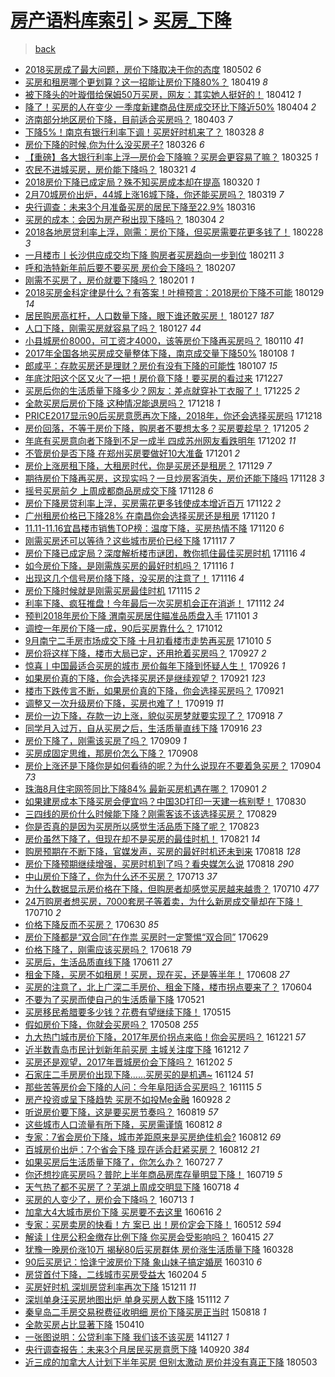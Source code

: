 [房产语料库索引](../../README.md)  > [买房_下降](买房_下降.md)
====
> [back](../README.md)

- [2018买房成了最大问题，房价下降取决于你的态度](http://jkwz.applinzi.com/ittc/7098475236276306954.html#2018%E4%B9%B0%E6%88%BF%E6%88%90%E4%BA%86%E6%9C%80%E5%A4%A7%E9%97%AE%E9%A2%98%EF%BC%8C%E6%88%BF%E4%BB%B7%E4%B8%8B%E9%99%8D%E5%8F%96%E5%86%B3%E4%BA%8E%E4%BD%A0%E7%9A%84%E6%80%81%E5%BA%A6) 180502 *6* 
- [买房和租房哪个更划算？这一招能让房价下降80%？](http://jkwz.applinzi.com/ittc/7092887368266941451.html#%E4%B9%B0%E6%88%BF%E5%92%8C%E7%A7%9F%E6%88%BF%E5%93%AA%E4%B8%AA%E6%9B%B4%E5%88%92%E7%AE%97%EF%BC%9F%E8%BF%99%E4%B8%80%E6%8B%9B%E8%83%BD%E8%AE%A9%E6%88%BF%E4%BB%B7%E4%B8%8B%E9%99%8D80%25%EF%BC%9F) 180419 *8* 
- [被下降头的叶璇借给保姆50万买房，网友：其实她人挺好的！](http://jkwz.applinzi.com/ittc/7091082998193865744.html#%E8%A2%AB%E4%B8%8B%E9%99%8D%E5%A4%B4%E7%9A%84%E5%8F%B6%E7%92%87%E5%80%9F%E7%BB%99%E4%BF%9D%E5%A7%8650%E4%B8%87%E4%B9%B0%E6%88%BF%EF%BC%8C%E7%BD%91%E5%8F%8B%EF%BC%9A%E5%85%B6%E5%AE%9E%E5%A5%B9%E4%BA%BA%E6%8C%BA%E5%A5%BD%E7%9A%84%EF%BC%81) 180412 *1* 
- [降了！买房的人在变少 一季度新建商品住房成交环比下降近50%](http://jkwz.applinzi.com/ittc/7088132797674030090.html#%E9%99%8D%E4%BA%86%EF%BC%81%E4%B9%B0%E6%88%BF%E7%9A%84%E4%BA%BA%E5%9C%A8%E5%8F%98%E5%B0%91+%E4%B8%80%E5%AD%A3%E5%BA%A6%E6%96%B0%E5%BB%BA%E5%95%86%E5%93%81%E4%BD%8F%E6%88%BF%E6%88%90%E4%BA%A4%E7%8E%AF%E6%AF%94%E4%B8%8B%E9%99%8D%E8%BF%9150%25) 180404 *2* 
- [济南部分地区房价下降，目前适合买房吗？](http://jkwz.applinzi.com/ittc/7087835078426379270.html#%E6%B5%8E%E5%8D%97%E9%83%A8%E5%88%86%E5%9C%B0%E5%8C%BA%E6%88%BF%E4%BB%B7%E4%B8%8B%E9%99%8D%EF%BC%8C%E7%9B%AE%E5%89%8D%E9%80%82%E5%90%88%E4%B9%B0%E6%88%BF%E5%90%97%EF%BC%9F) 180403 *7* 
- [下降5%！南京有银行利率下调！买房好时机来了？](http://jkwz.applinzi.com/ittc/7085657615466234891.html#%E4%B8%8B%E9%99%8D5%25%EF%BC%81%E5%8D%97%E4%BA%AC%E6%9C%89%E9%93%B6%E8%A1%8C%E5%88%A9%E7%8E%87%E4%B8%8B%E8%B0%83%EF%BC%81%E4%B9%B0%E6%88%BF%E5%A5%BD%E6%97%B6%E6%9C%BA%E6%9D%A5%E4%BA%86%EF%BC%9F) 180328 *8* 
- [房价下降的时候,你为什么没买房子?](http://jkwz.applinzi.com/ittc/7084843628373738502.html#%E6%88%BF%E4%BB%B7%E4%B8%8B%E9%99%8D%E7%9A%84%E6%97%B6%E5%80%99%2C%E4%BD%A0%E4%B8%BA%E4%BB%80%E4%B9%88%E6%B2%A1%E4%B9%B0%E6%88%BF%E5%AD%90%3F) 180326 *6* 
- [【重磅】各大银行利率上浮—房价会下降嘛？买房会更容易了嘛？](http://jkwz.applinzi.com/ittc/7084477933806945290.html#%E3%80%90%E9%87%8D%E7%A3%85%E3%80%91%E5%90%84%E5%A4%A7%E9%93%B6%E8%A1%8C%E5%88%A9%E7%8E%87%E4%B8%8A%E6%B5%AE%E2%80%94%E6%88%BF%E4%BB%B7%E4%BC%9A%E4%B8%8B%E9%99%8D%E5%98%9B%EF%BC%9F%E4%B9%B0%E6%88%BF%E4%BC%9A%E6%9B%B4%E5%AE%B9%E6%98%93%E4%BA%86%E5%98%9B%EF%BC%9F) 180325 *1* 
- [农民不进城买房，房价能下降吗？](http://jkwz.applinzi.com/ittc/7083030722883617809.html#%E5%86%9C%E6%B0%91%E4%B8%8D%E8%BF%9B%E5%9F%8E%E4%B9%B0%E6%88%BF%EF%BC%8C%E6%88%BF%E4%BB%B7%E8%83%BD%E4%B8%8B%E9%99%8D%E5%90%97%EF%BC%9F) 180321 *4* 
- [2018房价下降已成定局？殊不知买房成本却在提高](http://jkwz.applinzi.com/ittc/7082638604881101831.html#2018%E6%88%BF%E4%BB%B7%E4%B8%8B%E9%99%8D%E5%B7%B2%E6%88%90%E5%AE%9A%E5%B1%80%EF%BC%9F%E6%AE%8A%E4%B8%8D%E7%9F%A5%E4%B9%B0%E6%88%BF%E6%88%90%E6%9C%AC%E5%8D%B4%E5%9C%A8%E6%8F%90%E9%AB%98) 180320 *1* 
- [2月70城房价出炉，44城上涨16城下降，你还能买房吗？](http://jkwz.applinzi.com/ittc/7082198865849877511.html#2%E6%9C%8870%E5%9F%8E%E6%88%BF%E4%BB%B7%E5%87%BA%E7%82%89%EF%BC%8C44%E5%9F%8E%E4%B8%8A%E6%B6%A816%E5%9F%8E%E4%B8%8B%E9%99%8D%EF%BC%8C%E4%BD%A0%E8%BF%98%E8%83%BD%E4%B9%B0%E6%88%BF%E5%90%97%EF%BC%9F) 180319 *7* 
- [央行调查：未来3个月准备买房的居民下降至22.9%](http://jkwz.applinzi.com/ittc/7081170928111453191.html#%E5%A4%AE%E8%A1%8C%E8%B0%83%E6%9F%A5%EF%BC%9A%E6%9C%AA%E6%9D%A53%E4%B8%AA%E6%9C%88%E5%87%86%E5%A4%87%E4%B9%B0%E6%88%BF%E7%9A%84%E5%B1%85%E6%B0%91%E4%B8%8B%E9%99%8D%E8%87%B322.9%25) 180316  
- [买房的成本：会因为房产税出现下降吗？](http://jkwz.applinzi.com/ittc/7076675190551741456.html#%E4%B9%B0%E6%88%BF%E7%9A%84%E6%88%90%E6%9C%AC%EF%BC%9A%E4%BC%9A%E5%9B%A0%E4%B8%BA%E6%88%BF%E4%BA%A7%E7%A8%8E%E5%87%BA%E7%8E%B0%E4%B8%8B%E9%99%8D%E5%90%97%EF%BC%9F) 180304 *2* 
- [2018各地房贷利率上浮，刚需：房价下降，但买房需要花更多钱了！](http://jkwz.applinzi.com/ittc/7075097284037837840.html#2018%E5%90%84%E5%9C%B0%E6%88%BF%E8%B4%B7%E5%88%A9%E7%8E%87%E4%B8%8A%E6%B5%AE%EF%BC%8C%E5%88%9A%E9%9C%80%EF%BC%9A%E6%88%BF%E4%BB%B7%E4%B8%8B%E9%99%8D%EF%BC%8C%E4%BD%86%E4%B9%B0%E6%88%BF%E9%9C%80%E8%A6%81%E8%8A%B1%E6%9B%B4%E5%A4%9A%E9%92%B1%E4%BA%86%EF%BC%81) 180228 *3* 
- [一月楼市丨长沙供应成交均下降 购房者买房趋向一步到位](http://jkwz.applinzi.com/ittc/7068765781494334471.html#%E4%B8%80%E6%9C%88%E6%A5%BC%E5%B8%82%E4%B8%A8%E9%95%BF%E6%B2%99%E4%BE%9B%E5%BA%94%E6%88%90%E4%BA%A4%E5%9D%87%E4%B8%8B%E9%99%8D+%E8%B4%AD%E6%88%BF%E8%80%85%E4%B9%B0%E6%88%BF%E8%B6%8B%E5%90%91%E4%B8%80%E6%AD%A5%E5%88%B0%E4%BD%8D) 180211 *3* 
- [呼和浩特新年前后要不要买房 房价会下降吗？](http://jkwz.applinzi.com/ittc/7067375177568879627.html#%E5%91%BC%E5%92%8C%E6%B5%A9%E7%89%B9%E6%96%B0%E5%B9%B4%E5%89%8D%E5%90%8E%E8%A6%81%E4%B8%8D%E8%A6%81%E4%B9%B0%E6%88%BF+%E6%88%BF%E4%BB%B7%E4%BC%9A%E4%B8%8B%E9%99%8D%E5%90%97%EF%BC%9F) 180207  
- [刚需不买房了，房价就要下降吗？](http://jkwz.applinzi.com/ittc/7065154918438929414.html#%E5%88%9A%E9%9C%80%E4%B8%8D%E4%B9%B0%E6%88%BF%E4%BA%86%EF%BC%8C%E6%88%BF%E4%BB%B7%E5%B0%B1%E8%A6%81%E4%B8%8B%E9%99%8D%E5%90%97%EF%BC%9F) 180201 *1* 
- [2018买房金科定律是什么？有答案！叶檀预言：2018房价下降不可能](http://jkwz.applinzi.com/ittc/7064028192677823495.html#2018%E4%B9%B0%E6%88%BF%E9%87%91%E7%A7%91%E5%AE%9A%E5%BE%8B%E6%98%AF%E4%BB%80%E4%B9%88%EF%BC%9F%E6%9C%89%E7%AD%94%E6%A1%88%EF%BC%81%E5%8F%B6%E6%AA%80%E9%A2%84%E8%A8%80%EF%BC%9A2018%E6%88%BF%E4%BB%B7%E4%B8%8B%E9%99%8D%E4%B8%8D%E5%8F%AF%E8%83%BD) 180129 *14* 
- [居民购房高杠杆，人口数量下降，眼下谁还敢买房！](http://jkwz.applinzi.com/ittc/7060676627002819594.html#%E5%B1%85%E6%B0%91%E8%B4%AD%E6%88%BF%E9%AB%98%E6%9D%A0%E6%9D%86%EF%BC%8C%E4%BA%BA%E5%8F%A3%E6%95%B0%E9%87%8F%E4%B8%8B%E9%99%8D%EF%BC%8C%E7%9C%BC%E4%B8%8B%E8%B0%81%E8%BF%98%E6%95%A2%E4%B9%B0%E6%88%BF%EF%BC%81) 180127 *187* 
- [人口下降，刚需买房就容易了吗？](http://jkwz.applinzi.com/ittc/7063052859153581072.html#%E4%BA%BA%E5%8F%A3%E4%B8%8B%E9%99%8D%EF%BC%8C%E5%88%9A%E9%9C%80%E4%B9%B0%E6%88%BF%E5%B0%B1%E5%AE%B9%E6%98%93%E4%BA%86%E5%90%97%EF%BC%9F) 180127 *44* 
- [小县城房价8000，可工资才4000，该等房价下降再买房吗？](http://jkwz.applinzi.com/ittc/7056234694452970502.html#%E5%B0%8F%E5%8E%BF%E5%9F%8E%E6%88%BF%E4%BB%B78000%EF%BC%8C%E5%8F%AF%E5%B7%A5%E8%B5%84%E6%89%8D4000%EF%BC%8C%E8%AF%A5%E7%AD%89%E6%88%BF%E4%BB%B7%E4%B8%8B%E9%99%8D%E5%86%8D%E4%B9%B0%E6%88%BF%E5%90%97%EF%BC%9F) 180110 *41* 
- [2017年全国各地买房成交量整体下降，南京成交量下降50%](http://jkwz.applinzi.com/ittc/7056163375011070986.html#2017%E5%B9%B4%E5%85%A8%E5%9B%BD%E5%90%84%E5%9C%B0%E4%B9%B0%E6%88%BF%E6%88%90%E4%BA%A4%E9%87%8F%E6%95%B4%E4%BD%93%E4%B8%8B%E9%99%8D%EF%BC%8C%E5%8D%97%E4%BA%AC%E6%88%90%E4%BA%A4%E9%87%8F%E4%B8%8B%E9%99%8D50%25) 180108 *1* 
- [郎咸平：存款买房还是理财？房价有没有下降的可能性](http://jkwz.applinzi.com/ittc/7055790952252179472.html#%E9%83%8E%E5%92%B8%E5%B9%B3%EF%BC%9A%E5%AD%98%E6%AC%BE%E4%B9%B0%E6%88%BF%E8%BF%98%E6%98%AF%E7%90%86%E8%B4%A2%EF%BC%9F%E6%88%BF%E4%BB%B7%E6%9C%89%E6%B2%A1%E6%9C%89%E4%B8%8B%E9%99%8D%E7%9A%84%E5%8F%AF%E8%83%BD%E6%80%A7) 180107 *15* 
- [年底沈阳这个区又火了一把！房价竟下降！要买房的看过来](http://jkwz.applinzi.com/ittc/7051720911885960209.html#%E5%B9%B4%E5%BA%95%E6%B2%88%E9%98%B3%E8%BF%99%E4%B8%AA%E5%8C%BA%E5%8F%88%E7%81%AB%E4%BA%86%E4%B8%80%E6%8A%8A%EF%BC%81%E6%88%BF%E4%BB%B7%E7%AB%9F%E4%B8%8B%E9%99%8D%EF%BC%81%E8%A6%81%E4%B9%B0%E6%88%BF%E7%9A%84%E7%9C%8B%E8%BF%87%E6%9D%A5) 171227  
- [买房后你的生活质量下降多少？网友：差点就穿补丁衣服了！](http://jkwz.applinzi.com/ittc/7051116583252919313.html#%E4%B9%B0%E6%88%BF%E5%90%8E%E4%BD%A0%E7%9A%84%E7%94%9F%E6%B4%BB%E8%B4%A8%E9%87%8F%E4%B8%8B%E9%99%8D%E5%A4%9A%E5%B0%91%EF%BC%9F%E7%BD%91%E5%8F%8B%EF%BC%9A%E5%B7%AE%E7%82%B9%E5%B0%B1%E7%A9%BF%E8%A1%A5%E4%B8%81%E8%A1%A3%E6%9C%8D%E4%BA%86%EF%BC%81) 171225 *2* 
- [全款买房后房价下降 这种情况能退房吗？](http://jkwz.applinzi.com/ittc/7048475862356198416.html#%E5%85%A8%E6%AC%BE%E4%B9%B0%E6%88%BF%E5%90%8E%E6%88%BF%E4%BB%B7%E4%B8%8B%E9%99%8D+%E8%BF%99%E7%A7%8D%E6%83%85%E5%86%B5%E8%83%BD%E9%80%80%E6%88%BF%E5%90%97%EF%BC%9F) 171218 *1* 
- [PRICE2017显示90后买房意愿再次下降，2018年，你还会选择买房吗](http://jkwz.applinzi.com/ittc/7048387809545552913.html#PRICE2017%E6%98%BE%E7%A4%BA90%E5%90%8E%E4%B9%B0%E6%88%BF%E6%84%8F%E6%84%BF%E5%86%8D%E6%AC%A1%E4%B8%8B%E9%99%8D%EF%BC%8C2018%E5%B9%B4%EF%BC%8C%E4%BD%A0%E8%BF%98%E4%BC%9A%E9%80%89%E6%8B%A9%E4%B9%B0%E6%88%BF%E5%90%97) 171218  
- [房价回落，不等于房价下降，购房者不要想太多？买房要趁早？](http://jkwz.applinzi.com/ittc/7043743663698478096.html#%E6%88%BF%E4%BB%B7%E5%9B%9E%E8%90%BD%EF%BC%8C%E4%B8%8D%E7%AD%89%E4%BA%8E%E6%88%BF%E4%BB%B7%E4%B8%8B%E9%99%8D%EF%BC%8C%E8%B4%AD%E6%88%BF%E8%80%85%E4%B8%8D%E8%A6%81%E6%83%B3%E5%A4%AA%E5%A4%9A%EF%BC%9F%E4%B9%B0%E6%88%BF%E8%A6%81%E8%B6%81%E6%97%A9%EF%BC%9F) 171205 *2* 
- [年底有买房意向者下降到不足一成半 四成苏州网友看跌明年](http://jkwz.applinzi.com/ittc/7042353572493132816.html#%E5%B9%B4%E5%BA%95%E6%9C%89%E4%B9%B0%E6%88%BF%E6%84%8F%E5%90%91%E8%80%85%E4%B8%8B%E9%99%8D%E5%88%B0%E4%B8%8D%E8%B6%B3%E4%B8%80%E6%88%90%E5%8D%8A+%E5%9B%9B%E6%88%90%E8%8B%8F%E5%B7%9E%E7%BD%91%E5%8F%8B%E7%9C%8B%E8%B7%8C%E6%98%8E%E5%B9%B4) 171202 *11* 
- [不管房价是否下降 在郑州买房要做好10大准备](http://jkwz.applinzi.com/ittc/7042158379261232145.html#%E4%B8%8D%E7%AE%A1%E6%88%BF%E4%BB%B7%E6%98%AF%E5%90%A6%E4%B8%8B%E9%99%8D+%E5%9C%A8%E9%83%91%E5%B7%9E%E4%B9%B0%E6%88%BF%E8%A6%81%E5%81%9A%E5%A5%BD10%E5%A4%A7%E5%87%86%E5%A4%87) 171201 *2* 
- [房价上涨房租下降，大租房时代，你是买房还是租房？](http://jkwz.applinzi.com/ittc/7041414130924258320.html#%E6%88%BF%E4%BB%B7%E4%B8%8A%E6%B6%A8%E6%88%BF%E7%A7%9F%E4%B8%8B%E9%99%8D%EF%BC%8C%E5%A4%A7%E7%A7%9F%E6%88%BF%E6%97%B6%E4%BB%A3%EF%BC%8C%E4%BD%A0%E6%98%AF%E4%B9%B0%E6%88%BF%E8%BF%98%E6%98%AF%E7%A7%9F%E6%88%BF%EF%BC%9F) 171129 *7* 
- [期待房价下降再买房，这现实吗？一旦炒房客消失，房价还能下降吗](http://jkwz.applinzi.com/ittc/7041032502846686225.html#%E6%9C%9F%E5%BE%85%E6%88%BF%E4%BB%B7%E4%B8%8B%E9%99%8D%E5%86%8D%E4%B9%B0%E6%88%BF%EF%BC%8C%E8%BF%99%E7%8E%B0%E5%AE%9E%E5%90%97%EF%BC%9F%E4%B8%80%E6%97%A6%E7%82%92%E6%88%BF%E5%AE%A2%E6%B6%88%E5%A4%B1%EF%BC%8C%E6%88%BF%E4%BB%B7%E8%BF%98%E8%83%BD%E4%B8%8B%E9%99%8D%E5%90%97) 171128 *3* 
- [摇号买房前夕 上周成都商品房成交下降](http://jkwz.applinzi.com/ittc/7040940553087222800.html#%E6%91%87%E5%8F%B7%E4%B9%B0%E6%88%BF%E5%89%8D%E5%A4%95+%E4%B8%8A%E5%91%A8%E6%88%90%E9%83%BD%E5%95%86%E5%93%81%E6%88%BF%E6%88%90%E4%BA%A4%E4%B8%8B%E9%99%8D) 171128 *6* 
- [房价下降房贷利率上浮，买房需花更多钱使成本增近百万](http://jkwz.applinzi.com/ittc/7038786718742889489.html#%E6%88%BF%E4%BB%B7%E4%B8%8B%E9%99%8D%E6%88%BF%E8%B4%B7%E5%88%A9%E7%8E%87%E4%B8%8A%E6%B5%AE%EF%BC%8C%E4%B9%B0%E6%88%BF%E9%9C%80%E8%8A%B1%E6%9B%B4%E5%A4%9A%E9%92%B1%E4%BD%BF%E6%88%90%E6%9C%AC%E5%A2%9E%E8%BF%91%E7%99%BE%E4%B8%87) 171122 *2* 
- [广州租房价格已下降28% 在南昌你会选择买房还是租房](http://jkwz.applinzi.com/ittc/7037966257901536272.html#%E5%B9%BF%E5%B7%9E%E7%A7%9F%E6%88%BF%E4%BB%B7%E6%A0%BC%E5%B7%B2%E4%B8%8B%E9%99%8D28%25+%E5%9C%A8%E5%8D%97%E6%98%8C%E4%BD%A0%E4%BC%9A%E9%80%89%E6%8B%A9%E4%B9%B0%E6%88%BF%E8%BF%98%E6%98%AF%E7%A7%9F%E6%88%BF) 171120 *1* 
- [11.11-11.16宜昌楼市销售TOP榜：温度下降，买房热情不降](http://jkwz.applinzi.com/ittc/7037965092577084433.html#11.11-11.16%E5%AE%9C%E6%98%8C%E6%A5%BC%E5%B8%82%E9%94%80%E5%94%AETOP%E6%A6%9C%EF%BC%9A%E6%B8%A9%E5%BA%A6%E4%B8%8B%E9%99%8D%EF%BC%8C%E4%B9%B0%E6%88%BF%E7%83%AD%E6%83%85%E4%B8%8D%E9%99%8D) 171120 *6* 
- [刚需买房还可以等待？这些城市房价已经下降](http://jkwz.applinzi.com/ittc/7036587346009539601.html#%E5%88%9A%E9%9C%80%E4%B9%B0%E6%88%BF%E8%BF%98%E5%8F%AF%E4%BB%A5%E7%AD%89%E5%BE%85%EF%BC%9F%E8%BF%99%E4%BA%9B%E5%9F%8E%E5%B8%82%E6%88%BF%E4%BB%B7%E5%B7%B2%E7%BB%8F%E4%B8%8B%E9%99%8D) 171117 *7* 
- [房价下降已成定局？深度解析楼市谜团，教你抓住最佳买房时机](http://jkwz.applinzi.com/ittc/7036624899433563153.html#%E6%88%BF%E4%BB%B7%E4%B8%8B%E9%99%8D%E5%B7%B2%E6%88%90%E5%AE%9A%E5%B1%80%EF%BC%9F%E6%B7%B1%E5%BA%A6%E8%A7%A3%E6%9E%90%E6%A5%BC%E5%B8%82%E8%B0%9C%E5%9B%A2%EF%BC%8C%E6%95%99%E4%BD%A0%E6%8A%93%E4%BD%8F%E6%9C%80%E4%BD%B3%E4%B9%B0%E6%88%BF%E6%97%B6%E6%9C%BA) 171116 *4* 
- [如今房价下降，是刚需族买房的最好时机吗？](http://jkwz.applinzi.com/ittc/7036541884023964688.html#%E5%A6%82%E4%BB%8A%E6%88%BF%E4%BB%B7%E4%B8%8B%E9%99%8D%EF%BC%8C%E6%98%AF%E5%88%9A%E9%9C%80%E6%97%8F%E4%B9%B0%E6%88%BF%E7%9A%84%E6%9C%80%E5%A5%BD%E6%97%B6%E6%9C%BA%E5%90%97%EF%BC%9F) 171116 *1* 
- [出现这几个信号房价降下降，没买房的注意了！](http://jkwz.applinzi.com/ittc/7036497951877235729.html#%E5%87%BA%E7%8E%B0%E8%BF%99%E5%87%A0%E4%B8%AA%E4%BF%A1%E5%8F%B7%E6%88%BF%E4%BB%B7%E9%99%8D%E4%B8%8B%E9%99%8D%EF%BC%8C%E6%B2%A1%E4%B9%B0%E6%88%BF%E7%9A%84%E6%B3%A8%E6%84%8F%E4%BA%86%EF%BC%81) 171116 *4* 
- [房价下降时候就是刚需买房最佳时机](http://jkwz.applinzi.com/ittc/7036304080127919120.html#%E6%88%BF%E4%BB%B7%E4%B8%8B%E9%99%8D%E6%97%B6%E5%80%99%E5%B0%B1%E6%98%AF%E5%88%9A%E9%9C%80%E4%B9%B0%E6%88%BF%E6%9C%80%E4%BD%B3%E6%97%B6%E6%9C%BA) 171115 *2* 
- [利率下降、疯狂推盘！今年最后一次买房机会正在消逝！](http://jkwz.applinzi.com/ittc/7035129034059547665.html#%E5%88%A9%E7%8E%87%E4%B8%8B%E9%99%8D%E3%80%81%E7%96%AF%E7%8B%82%E6%8E%A8%E7%9B%98%EF%BC%81%E4%BB%8A%E5%B9%B4%E6%9C%80%E5%90%8E%E4%B8%80%E6%AC%A1%E4%B9%B0%E6%88%BF%E6%9C%BA%E4%BC%9A%E6%AD%A3%E5%9C%A8%E6%B6%88%E9%80%9D%EF%BC%81) 171112 *24* 
- [预判2018年房价下降 渭南买房居住瞄准品质盘入手](http://jkwz.applinzi.com/ittc/7030967277736952849.html#%E9%A2%84%E5%88%A42018%E5%B9%B4%E6%88%BF%E4%BB%B7%E4%B8%8B%E9%99%8D+%E6%B8%AD%E5%8D%97%E4%B9%B0%E6%88%BF%E5%B1%85%E4%BD%8F%E7%9E%84%E5%87%86%E5%93%81%E8%B4%A8%E7%9B%98%E5%85%A5%E6%89%8B) 171101 *3* 
- [调控一年房价下降一成，90后买房靠什么？](http://jkwz.applinzi.com/ittc/7023496773312709648.html#%E8%B0%83%E6%8E%A7%E4%B8%80%E5%B9%B4%E6%88%BF%E4%BB%B7%E4%B8%8B%E9%99%8D%E4%B8%80%E6%88%90%EF%BC%8C90%E5%90%8E%E4%B9%B0%E6%88%BF%E9%9D%A0%E4%BB%80%E4%B9%88%EF%BC%9F) 171012  
- [9月南宁二手房市场成交下降 十月初看楼市走势再买房](http://jkwz.applinzi.com/ittc/7022850410027680785.html#9%E6%9C%88%E5%8D%97%E5%AE%81%E4%BA%8C%E6%89%8B%E6%88%BF%E5%B8%82%E5%9C%BA%E6%88%90%E4%BA%A4%E4%B8%8B%E9%99%8D+%E5%8D%81%E6%9C%88%E5%88%9D%E7%9C%8B%E6%A5%BC%E5%B8%82%E8%B5%B0%E5%8A%BF%E5%86%8D%E4%B9%B0%E6%88%BF) 171010 *5* 
- [房价将这样下降，楼市大局已定，还用抢着买房吗？](http://jkwz.applinzi.com/ittc/7017992447962121232.html#%E6%88%BF%E4%BB%B7%E5%B0%86%E8%BF%99%E6%A0%B7%E4%B8%8B%E9%99%8D%EF%BC%8C%E6%A5%BC%E5%B8%82%E5%A4%A7%E5%B1%80%E5%B7%B2%E5%AE%9A%EF%BC%8C%E8%BF%98%E7%94%A8%E6%8A%A2%E7%9D%80%E4%B9%B0%E6%88%BF%E5%90%97%EF%BC%9F) 170927 *2* 
- [惊喜丨中国最适合买房的城市 房价每年下降到怀疑人生！](http://jkwz.applinzi.com/ittc/7017609571064087569.html#%E6%83%8A%E5%96%9C%E4%B8%A8%E4%B8%AD%E5%9B%BD%E6%9C%80%E9%80%82%E5%90%88%E4%B9%B0%E6%88%BF%E7%9A%84%E5%9F%8E%E5%B8%82+%E6%88%BF%E4%BB%B7%E6%AF%8F%E5%B9%B4%E4%B8%8B%E9%99%8D%E5%88%B0%E6%80%80%E7%96%91%E4%BA%BA%E7%94%9F%EF%BC%81) 170926 *1* 
- [如果房价真的下降，你会选择买房还是继续观望？](http://jkwz.applinzi.com/ittc/7015797663986091024.html#%E5%A6%82%E6%9E%9C%E6%88%BF%E4%BB%B7%E7%9C%9F%E7%9A%84%E4%B8%8B%E9%99%8D%EF%BC%8C%E4%BD%A0%E4%BC%9A%E9%80%89%E6%8B%A9%E4%B9%B0%E6%88%BF%E8%BF%98%E6%98%AF%E7%BB%A7%E7%BB%AD%E8%A7%82%E6%9C%9B%EF%BC%9F) 170921 *123* 
- [楼市下跌传言不断，如果房价真的下降，你会选择买房吗？](http://jkwz.applinzi.com/ittc/7015797663700878353.html#%E6%A5%BC%E5%B8%82%E4%B8%8B%E8%B7%8C%E4%BC%A0%E8%A8%80%E4%B8%8D%E6%96%AD%EF%BC%8C%E5%A6%82%E6%9E%9C%E6%88%BF%E4%BB%B7%E7%9C%9F%E7%9A%84%E4%B8%8B%E9%99%8D%EF%BC%8C%E4%BD%A0%E4%BC%9A%E9%80%89%E6%8B%A9%E4%B9%B0%E6%88%BF%E5%90%97%EF%BC%9F) 170921  
- [调整又一次升级房价下降，买房也难了！](http://jkwz.applinzi.com/ittc/7015051191866901521.html#%E8%B0%83%E6%95%B4%E5%8F%88%E4%B8%80%E6%AC%A1%E5%8D%87%E7%BA%A7%E6%88%BF%E4%BB%B7%E4%B8%8B%E9%99%8D%EF%BC%8C%E4%B9%B0%E6%88%BF%E4%B9%9F%E9%9A%BE%E4%BA%86%EF%BC%81) 170919 *11* 
- [房价一边下降，存款一边上涨，貌似买房梦就要实现了？](http://jkwz.applinzi.com/ittc/7014691037703046161.html#%E6%88%BF%E4%BB%B7%E4%B8%80%E8%BE%B9%E4%B8%8B%E9%99%8D%EF%BC%8C%E5%AD%98%E6%AC%BE%E4%B8%80%E8%BE%B9%E4%B8%8A%E6%B6%A8%EF%BC%8C%E8%B2%8C%E4%BC%BC%E4%B9%B0%E6%88%BF%E6%A2%A6%E5%B0%B1%E8%A6%81%E5%AE%9E%E7%8E%B0%E4%BA%86%EF%BC%9F) 170918 *7* 
- [同学月入过万，自从买房之后，生活质量直线下降](http://jkwz.applinzi.com/ittc/7013699468963349521.html#%E5%90%8C%E5%AD%A6%E6%9C%88%E5%85%A5%E8%BF%87%E4%B8%87%EF%BC%8C%E8%87%AA%E4%BB%8E%E4%B9%B0%E6%88%BF%E4%B9%8B%E5%90%8E%EF%BC%8C%E7%94%9F%E6%B4%BB%E8%B4%A8%E9%87%8F%E7%9B%B4%E7%BA%BF%E4%B8%8B%E9%99%8D) 170916 *23* 
- [房价下降了，刚需该买房了吗？](http://jkwz.applinzi.com/ittc/7011225064324989713.html#%E6%88%BF%E4%BB%B7%E4%B8%8B%E9%99%8D%E4%BA%86%EF%BC%8C%E5%88%9A%E9%9C%80%E8%AF%A5%E4%B9%B0%E6%88%BF%E4%BA%86%E5%90%97%EF%BC%9F) 170909 *1* 
- [买房成固定思维，那房价怎么下降？](http://jkwz.applinzi.com/ittc/7011012708978394128.html#%E4%B9%B0%E6%88%BF%E6%88%90%E5%9B%BA%E5%AE%9A%E6%80%9D%E7%BB%B4%EF%BC%8C%E9%82%A3%E6%88%BF%E4%BB%B7%E6%80%8E%E4%B9%88%E4%B8%8B%E9%99%8D%EF%BC%9F) 170908  
- [房价上涨还是下降你是如何看待的呢？为什么说现在不要着急买房？](http://jkwz.applinzi.com/ittc/7009575054999028752.html#%E6%88%BF%E4%BB%B7%E4%B8%8A%E6%B6%A8%E8%BF%98%E6%98%AF%E4%B8%8B%E9%99%8D%E4%BD%A0%E6%98%AF%E5%A6%82%E4%BD%95%E7%9C%8B%E5%BE%85%E7%9A%84%E5%91%A2%EF%BC%9F%E4%B8%BA%E4%BB%80%E4%B9%88%E8%AF%B4%E7%8E%B0%E5%9C%A8%E4%B8%8D%E8%A6%81%E7%9D%80%E6%80%A5%E4%B9%B0%E6%88%BF%EF%BC%9F) 170904 *73* 
- [珠海8月住宅网签同比下降84% 最新买房机遇在哪？](http://jkwz.applinzi.com/ittc/7008346825348875281.html#%E7%8F%A0%E6%B5%B78%E6%9C%88%E4%BD%8F%E5%AE%85%E7%BD%91%E7%AD%BE%E5%90%8C%E6%AF%94%E4%B8%8B%E9%99%8D84%25+%E6%9C%80%E6%96%B0%E4%B9%B0%E6%88%BF%E6%9C%BA%E9%81%87%E5%9C%A8%E5%93%AA%EF%BC%9F) 170901 *2* 
- [如果建房成本下降买房会便宜吗？中国3D打印一天建一栋别墅！](http://jkwz.applinzi.com/ittc/7007652748756255761.html#%E5%A6%82%E6%9E%9C%E5%BB%BA%E6%88%BF%E6%88%90%E6%9C%AC%E4%B8%8B%E9%99%8D%E4%B9%B0%E6%88%BF%E4%BC%9A%E4%BE%BF%E5%AE%9C%E5%90%97%EF%BC%9F%E4%B8%AD%E5%9B%BD3D%E6%89%93%E5%8D%B0%E4%B8%80%E5%A4%A9%E5%BB%BA%E4%B8%80%E6%A0%8B%E5%88%AB%E5%A2%85%EF%BC%81) 170830  
- [三四线的房价什么时候能下降？刚需客该不该选择买房？](http://jkwz.applinzi.com/ittc/7007240579757638672.html#%E4%B8%89%E5%9B%9B%E7%BA%BF%E7%9A%84%E6%88%BF%E4%BB%B7%E4%BB%80%E4%B9%88%E6%97%B6%E5%80%99%E8%83%BD%E4%B8%8B%E9%99%8D%EF%BC%9F%E5%88%9A%E9%9C%80%E5%AE%A2%E8%AF%A5%E4%B8%8D%E8%AF%A5%E9%80%89%E6%8B%A9%E4%B9%B0%E6%88%BF%EF%BC%9F) 170829  
- [你是否真的是因为买房所以感觉生活品质下降了呢？](http://jkwz.applinzi.com/ittc/7005095899611792401.html#%E4%BD%A0%E6%98%AF%E5%90%A6%E7%9C%9F%E7%9A%84%E6%98%AF%E5%9B%A0%E4%B8%BA%E4%B9%B0%E6%88%BF%E6%89%80%E4%BB%A5%E6%84%9F%E8%A7%89%E7%94%9F%E6%B4%BB%E5%93%81%E8%B4%A8%E4%B8%8B%E9%99%8D%E4%BA%86%E5%91%A2%EF%BC%9F) 170823  
- [房价虽然下降了，但现在却不是买房的最佳时机！](http://jkwz.applinzi.com/ittc/7004191540816380945.html#%E6%88%BF%E4%BB%B7%E8%99%BD%E7%84%B6%E4%B8%8B%E9%99%8D%E4%BA%86%EF%BC%8C%E4%BD%86%E7%8E%B0%E5%9C%A8%E5%8D%B4%E4%B8%8D%E6%98%AF%E4%B9%B0%E6%88%BF%E7%9A%84%E6%9C%80%E4%BD%B3%E6%97%B6%E6%9C%BA%EF%BC%81) 170821 *14* 
- [购房预期在不断下降，官媒发声，买房的最好时机还未到来](http://jkwz.applinzi.com/ittc/7003160284607546384.html#%E8%B4%AD%E6%88%BF%E9%A2%84%E6%9C%9F%E5%9C%A8%E4%B8%8D%E6%96%AD%E4%B8%8B%E9%99%8D%EF%BC%8C%E5%AE%98%E5%AA%92%E5%8F%91%E5%A3%B0%EF%BC%8C%E4%B9%B0%E6%88%BF%E7%9A%84%E6%9C%80%E5%A5%BD%E6%97%B6%E6%9C%BA%E8%BF%98%E6%9C%AA%E5%88%B0%E6%9D%A5) 170818 *128* 
- [房价下降预期继续增强，买房时机到了吗？看央媒怎么说](http://jkwz.applinzi.com/ittc/7003107389417718800.html#%E6%88%BF%E4%BB%B7%E4%B8%8B%E9%99%8D%E9%A2%84%E6%9C%9F%E7%BB%A7%E7%BB%AD%E5%A2%9E%E5%BC%BA%EF%BC%8C%E4%B9%B0%E6%88%BF%E6%97%B6%E6%9C%BA%E5%88%B0%E4%BA%86%E5%90%97%EF%BC%9F%E7%9C%8B%E5%A4%AE%E5%AA%92%E6%80%8E%E4%B9%88%E8%AF%B4) 170818 *290* 
- [中山房价下降了，你为什么还不买房？](http://jkwz.applinzi.com/ittc/6989824734035182609.html#%E4%B8%AD%E5%B1%B1%E6%88%BF%E4%BB%B7%E4%B8%8B%E9%99%8D%E4%BA%86%EF%BC%8C%E4%BD%A0%E4%B8%BA%E4%BB%80%E4%B9%88%E8%BF%98%E4%B8%8D%E4%B9%B0%E6%88%BF%EF%BC%9F) 170713 *37* 
- [为什么数据显示房价格在下降，但购房者却感觉买房越来越贵？](http://jkwz.applinzi.com/ittc/6988766936950113284.html#%E4%B8%BA%E4%BB%80%E4%B9%88%E6%95%B0%E6%8D%AE%E6%98%BE%E7%A4%BA%E6%88%BF%E4%BB%B7%E6%A0%BC%E5%9C%A8%E4%B8%8B%E9%99%8D%EF%BC%8C%E4%BD%86%E8%B4%AD%E6%88%BF%E8%80%85%E5%8D%B4%E6%84%9F%E8%A7%89%E4%B9%B0%E6%88%BF%E8%B6%8A%E6%9D%A5%E8%B6%8A%E8%B4%B5%EF%BC%9F) 170710 *477* 
- [24万购房者想买房，7000套房子等着卖，为什么新房成交量却在下降！](http://jkwz.applinzi.com/ittc/6988680640734954500.html#24%E4%B8%87%E8%B4%AD%E6%88%BF%E8%80%85%E6%83%B3%E4%B9%B0%E6%88%BF%EF%BC%8C7000%E5%A5%97%E6%88%BF%E5%AD%90%E7%AD%89%E7%9D%80%E5%8D%96%EF%BC%8C%E4%B8%BA%E4%BB%80%E4%B9%88%E6%96%B0%E6%88%BF%E6%88%90%E4%BA%A4%E9%87%8F%E5%8D%B4%E5%9C%A8%E4%B8%8B%E9%99%8D%EF%BC%81) 170710 *2* 
- [价格下降反而不买房？](http://jkwz.applinzi.com/ittc/6985050653444277253.html#%E4%BB%B7%E6%A0%BC%E4%B8%8B%E9%99%8D%E5%8F%8D%E8%80%8C%E4%B8%8D%E4%B9%B0%E6%88%BF%EF%BC%9F) 170630 *85* 
- [房价下降都是“双合同”在作祟 买房时一定警惕“双合同”](http://jkwz.applinzi.com/ittc/6984529095248315397.html#%E6%88%BF%E4%BB%B7%E4%B8%8B%E9%99%8D%E9%83%BD%E6%98%AF%E2%80%9C%E5%8F%8C%E5%90%88%E5%90%8C%E2%80%9D%E5%9C%A8%E4%BD%9C%E7%A5%9F+%E4%B9%B0%E6%88%BF%E6%97%B6%E4%B8%80%E5%AE%9A%E8%AD%A6%E6%83%95%E2%80%9C%E5%8F%8C%E5%90%88%E5%90%8C%E2%80%9D) 170629  
- [价格下降了，刚需应该买房吗？](http://jkwz.applinzi.com/ittc/6980657417996993540.html#%E4%BB%B7%E6%A0%BC%E4%B8%8B%E9%99%8D%E4%BA%86%EF%BC%8C%E5%88%9A%E9%9C%80%E5%BA%94%E8%AF%A5%E4%B9%B0%E6%88%BF%E5%90%97%EF%BC%9F) 170618 *79* 
- [买房后，生活品质直线下降](http://jkwz.applinzi.com/ittc/6977951998144939012.html#%E4%B9%B0%E6%88%BF%E5%90%8E%EF%BC%8C%E7%94%9F%E6%B4%BB%E5%93%81%E8%B4%A8%E7%9B%B4%E7%BA%BF%E4%B8%8B%E9%99%8D) 170611 *27* 
- [租金下降，买房不如租房！买房，现在买，还是等半年！](http://jkwz.applinzi.com/ittc/6976842892441027588.html#%E7%A7%9F%E9%87%91%E4%B8%8B%E9%99%8D%EF%BC%8C%E4%B9%B0%E6%88%BF%E4%B8%8D%E5%A6%82%E7%A7%9F%E6%88%BF%EF%BC%81%E4%B9%B0%E6%88%BF%EF%BC%8C%E7%8E%B0%E5%9C%A8%E4%B9%B0%EF%BC%8C%E8%BF%98%E6%98%AF%E7%AD%89%E5%8D%8A%E5%B9%B4%EF%BC%81) 170608 *27* 
- [买房的注意了，北上广深二手房价、租金下降，楼市拐点要来了？](http://jkwz.applinzi.com/ittc/6975302499152954373.html#%E4%B9%B0%E6%88%BF%E7%9A%84%E6%B3%A8%E6%84%8F%E4%BA%86%EF%BC%8C%E5%8C%97%E4%B8%8A%E5%B9%BF%E6%B7%B1%E4%BA%8C%E6%89%8B%E6%88%BF%E4%BB%B7%E3%80%81%E7%A7%9F%E9%87%91%E4%B8%8B%E9%99%8D%EF%BC%8C%E6%A5%BC%E5%B8%82%E6%8B%90%E7%82%B9%E8%A6%81%E6%9D%A5%E4%BA%86%EF%BC%9F) 170604  
- [不要为了买房而使自己的生活质量下降](http://jkwz.applinzi.com/ittc/6970152953611551749.html#%E4%B8%8D%E8%A6%81%E4%B8%BA%E4%BA%86%E4%B9%B0%E6%88%BF%E8%80%8C%E4%BD%BF%E8%87%AA%E5%B7%B1%E7%9A%84%E7%94%9F%E6%B4%BB%E8%B4%A8%E9%87%8F%E4%B8%8B%E9%99%8D) 170521  
- [买房移民希腊要多少钱？花费有望继续下降！](http://jkwz.applinzi.com/ittc/6967943805683631108.html#%E4%B9%B0%E6%88%BF%E7%A7%BB%E6%B0%91%E5%B8%8C%E8%85%8A%E8%A6%81%E5%A4%9A%E5%B0%91%E9%92%B1%EF%BC%9F%E8%8A%B1%E8%B4%B9%E6%9C%89%E6%9C%9B%E7%BB%A7%E7%BB%AD%E4%B8%8B%E9%99%8D%EF%BC%81) 170515  
- [假如房价下降，你就会买房吗？](http://jkwz.applinzi.com/ittc/6965343249207133188.html#%E5%81%87%E5%A6%82%E6%88%BF%E4%BB%B7%E4%B8%8B%E9%99%8D%EF%BC%8C%E4%BD%A0%E5%B0%B1%E4%BC%9A%E4%B9%B0%E6%88%BF%E5%90%97%EF%BC%9F) 170508 *255* 
- [九大热门城市房价下降，2017年房价拐点来临！你会买房吗？](http://jkwz.applinzi.com/ittc/6913802312505361413.html#%E4%B9%9D%E5%A4%A7%E7%83%AD%E9%97%A8%E5%9F%8E%E5%B8%82%E6%88%BF%E4%BB%B7%E4%B8%8B%E9%99%8D%EF%BC%8C2017%E5%B9%B4%E6%88%BF%E4%BB%B7%E6%8B%90%E7%82%B9%E6%9D%A5%E4%B8%B4%EF%BC%81%E4%BD%A0%E4%BC%9A%E4%B9%B0%E6%88%BF%E5%90%97%EF%BC%9F) 161221 *57* 
- [近半数青岛市民计划新年前买房 主城关注度下降](http://jkwz.applinzi.com/ittc/6910686457387025413.html#%E8%BF%91%E5%8D%8A%E6%95%B0%E9%9D%92%E5%B2%9B%E5%B8%82%E6%B0%91%E8%AE%A1%E5%88%92%E6%96%B0%E5%B9%B4%E5%89%8D%E4%B9%B0%E6%88%BF+%E4%B8%BB%E5%9F%8E%E5%85%B3%E6%B3%A8%E5%BA%A6%E4%B8%8B%E9%99%8D) 161212 *7* 
- [买房还是观望，2017年晋城房价会下降吗？](http://jkwz.applinzi.com/ittc/6906959204941562885.html#%E4%B9%B0%E6%88%BF%E8%BF%98%E6%98%AF%E8%A7%82%E6%9C%9B%EF%BC%8C2017%E5%B9%B4%E6%99%8B%E5%9F%8E%E6%88%BF%E4%BB%B7%E4%BC%9A%E4%B8%8B%E9%99%8D%E5%90%97%EF%BC%9F) 161202 *5* 
- [石家庄二手房房价出现下降……买房买的是机遇~](http://jkwz.applinzi.com/ittc/6904057889458488325.html#%E7%9F%B3%E5%AE%B6%E5%BA%84%E4%BA%8C%E6%89%8B%E6%88%BF%E6%88%BF%E4%BB%B7%E5%87%BA%E7%8E%B0%E4%B8%8B%E9%99%8D%E2%80%A6%E2%80%A6%E4%B9%B0%E6%88%BF%E4%B9%B0%E7%9A%84%E6%98%AF%E6%9C%BA%E9%81%87%7E) 161124 *51* 
- [那些苦等房价会下降的人问：今年阜阳适合买房吗？](http://jkwz.applinzi.com/ittc/6900779585695646725.html#%E9%82%A3%E4%BA%9B%E8%8B%A6%E7%AD%89%E6%88%BF%E4%BB%B7%E4%BC%9A%E4%B8%8B%E9%99%8D%E7%9A%84%E4%BA%BA%E9%97%AE%EF%BC%9A%E4%BB%8A%E5%B9%B4%E9%98%9C%E9%98%B3%E9%80%82%E5%90%88%E4%B9%B0%E6%88%BF%E5%90%97%EF%BC%9F) 161115 *5* 
- [房产投资或呈下降趋势 买房不如投Me金融](http://jkwz.applinzi.com/ittc/6882974544716891141.html#%E6%88%BF%E4%BA%A7%E6%8A%95%E8%B5%84%E6%88%96%E5%91%88%E4%B8%8B%E9%99%8D%E8%B6%8B%E5%8A%BF+%E4%B9%B0%E6%88%BF%E4%B8%8D%E5%A6%82%E6%8A%95Me%E9%87%91%E8%9E%8D) 160928 *2* 
- [听说房价要下降，这是要买房节奏吗？](http://jkwz.applinzi.com/ittc/6868005743856468996.html#%E5%90%AC%E8%AF%B4%E6%88%BF%E4%BB%B7%E8%A6%81%E4%B8%8B%E9%99%8D%EF%BC%8C%E8%BF%99%E6%98%AF%E8%A6%81%E4%B9%B0%E6%88%BF%E8%8A%82%E5%A5%8F%E5%90%97%EF%BC%9F) 160819 *57* 
- [这些城市人口流量有所下降，买房需谨慎](http://jkwz.applinzi.com/ittc/6865606985717908485.html#%E8%BF%99%E4%BA%9B%E5%9F%8E%E5%B8%82%E4%BA%BA%E5%8F%A3%E6%B5%81%E9%87%8F%E6%9C%89%E6%89%80%E4%B8%8B%E9%99%8D%EF%BC%8C%E4%B9%B0%E6%88%BF%E9%9C%80%E8%B0%A8%E6%85%8E) 160812 *8* 
- [专家：7省会房价下降，城市差距原来是买房绝佳机会?](http://jkwz.applinzi.com/ittc/6865525687229875204.html#%E4%B8%93%E5%AE%B6%EF%BC%9A7%E7%9C%81%E4%BC%9A%E6%88%BF%E4%BB%B7%E4%B8%8B%E9%99%8D%EF%BC%8C%E5%9F%8E%E5%B8%82%E5%B7%AE%E8%B7%9D%E5%8E%9F%E6%9D%A5%E6%98%AF%E4%B9%B0%E6%88%BF%E7%BB%9D%E4%BD%B3%E6%9C%BA%E4%BC%9A%3F) 160812 *69* 
- [百城房价出炉：7个省会下降 现在适合赶紧买房？](http://jkwz.applinzi.com/ittc/6865452308892222468.html#%E7%99%BE%E5%9F%8E%E6%88%BF%E4%BB%B7%E5%87%BA%E7%82%89%EF%BC%9A7%E4%B8%AA%E7%9C%81%E4%BC%9A%E4%B8%8B%E9%99%8D+%E7%8E%B0%E5%9C%A8%E9%80%82%E5%90%88%E8%B5%B6%E7%B4%A7%E4%B9%B0%E6%88%BF%EF%BC%9F) 160812 *21* 
- [如果买房后生活质量下降了，你怎么办？](http://jkwz.applinzi.com/ittc/6859460481559036933.html#%E5%A6%82%E6%9E%9C%E4%B9%B0%E6%88%BF%E5%90%8E%E7%94%9F%E6%B4%BB%E8%B4%A8%E9%87%8F%E4%B8%8B%E9%99%8D%E4%BA%86%EF%BC%8C%E4%BD%A0%E6%80%8E%E4%B9%88%E5%8A%9E%EF%BC%9F) 160727 *7* 
- [你还想抄底买房吗？普陀上半年商品房库存量明显下降！](http://jkwz.applinzi.com/ittc/6856559403653923844.html#%E4%BD%A0%E8%BF%98%E6%83%B3%E6%8A%84%E5%BA%95%E4%B9%B0%E6%88%BF%E5%90%97%EF%BC%9F%E6%99%AE%E9%99%80%E4%B8%8A%E5%8D%8A%E5%B9%B4%E5%95%86%E5%93%81%E6%88%BF%E5%BA%93%E5%AD%98%E9%87%8F%E6%98%8E%E6%98%BE%E4%B8%8B%E9%99%8D%EF%BC%81) 160719 *5* 
- [天气热了都不买房了？芜湖上周成交明显下降](http://jkwz.applinzi.com/ittc/6856124794306823173.html#%E5%A4%A9%E6%B0%94%E7%83%AD%E4%BA%86%E9%83%BD%E4%B8%8D%E4%B9%B0%E6%88%BF%E4%BA%86%EF%BC%9F%E8%8A%9C%E6%B9%96%E4%B8%8A%E5%91%A8%E6%88%90%E4%BA%A4%E6%98%8E%E6%98%BE%E4%B8%8B%E9%99%8D) 160718 *4* 
- [买房的人变少了，房价会下降吗？](http://jkwz.applinzi.com/ittc/6854388801199408133.html#%E4%B9%B0%E6%88%BF%E7%9A%84%E4%BA%BA%E5%8F%98%E5%B0%91%E4%BA%86%EF%BC%8C%E6%88%BF%E4%BB%B7%E4%BC%9A%E4%B8%8B%E9%99%8D%E5%90%97%EF%BC%9F) 160713 *1* 
- [加拿大4大城市房价下降 买房要不去这里](http://jkwz.applinzi.com/ittc/6844256421335794692.html#%E5%8A%A0%E6%8B%BF%E5%A4%A74%E5%A4%A7%E5%9F%8E%E5%B8%82%E6%88%BF%E4%BB%B7%E4%B8%8B%E9%99%8D+%E4%B9%B0%E6%88%BF%E8%A6%81%E4%B8%8D%E5%8E%BB%E8%BF%99%E9%87%8C) 160616 *2* 
- [专家：买房卖房的快看！方 案已 出！房价定会下降！](http://jkwz.applinzi.com/ittc/6831386815021712389.html#%E4%B8%93%E5%AE%B6%EF%BC%9A%E4%B9%B0%E6%88%BF%E5%8D%96%E6%88%BF%E7%9A%84%E5%BF%AB%E7%9C%8B%EF%BC%81%E6%96%B9+%E6%A1%88%E5%B7%B2+%E5%87%BA%EF%BC%81%E6%88%BF%E4%BB%B7%E5%AE%9A%E4%BC%9A%E4%B8%8B%E9%99%8D%EF%BC%81) 160512 *594* 
- [解读丨住房公积金缴存比例下降 你买房会受影响吗？](http://jkwz.applinzi.com/ittc/6821413463268000773.html#%E8%A7%A3%E8%AF%BB%E4%B8%A8%E4%BD%8F%E6%88%BF%E5%85%AC%E7%A7%AF%E9%87%91%E7%BC%B4%E5%AD%98%E6%AF%94%E4%BE%8B%E4%B8%8B%E9%99%8D+%E4%BD%A0%E4%B9%B0%E6%88%BF%E4%BC%9A%E5%8F%97%E5%BD%B1%E5%93%8D%E5%90%97%EF%BC%9F) 160415 *27* 
- [犹豫一晚房价涨10万 揭秘80后买房群体 房价涨生活质量下降](http://jkwz.applinzi.com/ittc/6814203035307738116.html#%E7%8A%B9%E8%B1%AB%E4%B8%80%E6%99%9A%E6%88%BF%E4%BB%B7%E6%B6%A810%E4%B8%87+%E6%8F%AD%E7%A7%9880%E5%90%8E%E4%B9%B0%E6%88%BF%E7%BE%A4%E4%BD%93+%E6%88%BF%E4%BB%B7%E6%B6%A8%E7%94%9F%E6%B4%BB%E8%B4%A8%E9%87%8F%E4%B8%8B%E9%99%8D) 160328  
- [90后买房记：恰逢宁波房价下降 象山妹子搞定婚房](http://jkwz.applinzi.com/ittc/6807986653771596804.html#90%E5%90%8E%E4%B9%B0%E6%88%BF%E8%AE%B0%EF%BC%9A%E6%81%B0%E9%80%A2%E5%AE%81%E6%B3%A2%E6%88%BF%E4%BB%B7%E4%B8%8B%E9%99%8D+%E8%B1%A1%E5%B1%B1%E5%A6%B9%E5%AD%90%E6%90%9E%E5%AE%9A%E5%A9%9A%E6%88%BF) 160310 *6* 
- [房贷首付下降，二线城市买房受益大](http://jkwz.applinzi.com/ittc/6794958623671321604.html#%E6%88%BF%E8%B4%B7%E9%A6%96%E4%BB%98%E4%B8%8B%E9%99%8D%EF%BC%8C%E4%BA%8C%E7%BA%BF%E5%9F%8E%E5%B8%82%E4%B9%B0%E6%88%BF%E5%8F%97%E7%9B%8A%E5%A4%A7) 160204 *5* 
- [买房好时机 深圳房贷利率再次下降](http://jkwz.applinzi.com/ittc/6774502957706118149.html#%E4%B9%B0%E6%88%BF%E5%A5%BD%E6%97%B6%E6%9C%BA+%E6%B7%B1%E5%9C%B3%E6%88%BF%E8%B4%B7%E5%88%A9%E7%8E%87%E5%86%8D%E6%AC%A1%E4%B8%8B%E9%99%8D) 151211 *11* 
- [深圳单身汪买房地图出炉 单身买房人数下降](http://jkwz.applinzi.com/ittc/6763888847742305284.html#%E6%B7%B1%E5%9C%B3%E5%8D%95%E8%BA%AB%E6%B1%AA%E4%B9%B0%E6%88%BF%E5%9C%B0%E5%9B%BE%E5%87%BA%E7%82%89+%E5%8D%95%E8%BA%AB%E4%B9%B0%E6%88%BF%E4%BA%BA%E6%95%B0%E4%B8%8B%E9%99%8D) 151112 *7* 
- [秦皇岛二手房交易税费征收明细 房价下降买房正当时](http://jkwz.applinzi.com/ittc/547650615734572473.html#%E7%A7%A6%E7%9A%87%E5%B2%9B%E4%BA%8C%E6%89%8B%E6%88%BF%E4%BA%A4%E6%98%93%E7%A8%8E%E8%B4%B9%E5%BE%81%E6%94%B6%E6%98%8E%E7%BB%86+%E6%88%BF%E4%BB%B7%E4%B8%8B%E9%99%8D%E4%B9%B0%E6%88%BF%E6%AD%A3%E5%BD%93%E6%97%B6) 150818 *1* 
- [全款买房占比显著下降](http://jkwz.applinzi.com/ittc/547650611404325914.html#%E5%85%A8%E6%AC%BE%E4%B9%B0%E6%88%BF%E5%8D%A0%E6%AF%94%E6%98%BE%E8%91%97%E4%B8%8B%E9%99%8D) 150410  
- [一张图说明：公贷利率下降 我们该不该买房](http://jkwz.applinzi.com/ittc/547650611380422663.html#%E4%B8%80%E5%BC%A0%E5%9B%BE%E8%AF%B4%E6%98%8E%EF%BC%9A%E5%85%AC%E8%B4%B7%E5%88%A9%E7%8E%87%E4%B8%8B%E9%99%8D+%E6%88%91%E4%BB%AC%E8%AF%A5%E4%B8%8D%E8%AF%A5%E4%B9%B0%E6%88%BF) 141127 *1* 
- [央行调查报告：未来3个月居民买房意愿下降](http://jkwz.applinzi.com/ittc/547650611375303676.html#%E5%A4%AE%E8%A1%8C%E8%B0%83%E6%9F%A5%E6%8A%A5%E5%91%8A%EF%BC%9A%E6%9C%AA%E6%9D%A53%E4%B8%AA%E6%9C%88%E5%B1%85%E6%B0%91%E4%B9%B0%E6%88%BF%E6%84%8F%E6%84%BF%E4%B8%8B%E9%99%8D) 140920 *384* 
- [近三成的加拿大人计划下半年买房 但别太激动 房价并没有真正下降](http://jkwz.applinzi.com/ittc/7098845231044887559.html#%E8%BF%91%E4%B8%89%E6%88%90%E7%9A%84%E5%8A%A0%E6%8B%BF%E5%A4%A7%E4%BA%BA%E8%AE%A1%E5%88%92%E4%B8%8B%E5%8D%8A%E5%B9%B4%E4%B9%B0%E6%88%BF+%E4%BD%86%E5%88%AB%E5%A4%AA%E6%BF%80%E5%8A%A8+%E6%88%BF%E4%BB%B7%E5%B9%B6%E6%B2%A1%E6%9C%89%E7%9C%9F%E6%AD%A3%E4%B8%8B%E9%99%8D) 180503  
